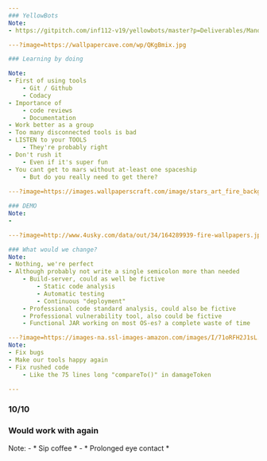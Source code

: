 ```yaml
---
### YellowBots
Note:
- https://gitpitch.com/inf112-v19/yellowbots/master?p=Deliverables/Mandatory5/Presentation/#/

---?image=https://wallpapercave.com/wp/QKgBmix.jpg

### Learning by doing

Note:
- First of using tools
    - Git / Github
    - Codacy
- Importance of 
    - code reviews
    - Documentation
- Work better as a group
- Too many disconnected tools is bad
- LISTEN to your TOOLS
    - They're probably right
- Don't rush it
    - Even if it's super fun
- You cant get to mars without at-least one spaceship
    - But do you really need to get there? 
  
---?image=https://images.wallpaperscraft.com/image/stars_art_fire_background_116856_2560x1600.jpg

### DEMO
Note:
- 

---?image=http://www.4usky.com/data/out/34/164289939-fire-wallpapers.jpg

### What would we change?
Note:
- Nothing, we're perfect
- Although probably not write a single semicolon more than needed
    - Build-server, could as well be fictive
        - Static code analysis
        - Automatic testing
        - Continuous "deployment"
    - Professional code standard analysis, could also be fictive
    - Professional vulnerability tool, also could be fictive
    - Functional JAR working on most OS-es? a complete waste of time

---?image=https://images-na.ssl-images-amazon.com/images/I/71oRFH2J1sL._SL1500_.jpg
Note:
- Fix bugs
- Make our tools happy again
- Fix rushed code
    - Like the 75 lines long "compareTo()" in damageToken

---
```


### 10/10
### Would work with again
Note:
    - * Sip coffee *
    - * Prolonged eye contact *